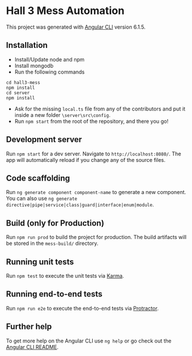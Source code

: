 # Hall 3 Mess Automation

This project was generated with [Angular CLI](https://github.com/angular/angular-cli) version 6.1.5.

## Installation
- Install/Update node and npm
- Install mongodb
- Run the following commands
```git clone https://github.com/abdatta/hall3-mess.git
cd hall3-mess
npm install
cd server
npm install
```
- Ask for the missing `local.ts` file from any of the contributors and put it inside a new folder `\server\src\config`.
- Run `npm start` from the root of the repository, and there you go!

## Development server

Run `npm start` for a dev server. Navigate to `http://localhost:8080/`. The app will automatically reload if you change any of the source files.

## Code scaffolding

Run `ng generate component component-name` to generate a new component. You can also use `ng generate directive|pipe|service|class|guard|interface|enum|module`.

## Build (only for Production)

Run `npm run prod` to build the project for production. The build artifacts will be stored in the `mess-build/` directory.

## Running unit tests

Run `npm test` to execute the unit tests via [Karma](https://karma-runner.github.io).

## Running end-to-end tests

Run `npm run e2e` to execute the end-to-end tests via [Protractor](http://www.protractortest.org/).

## Further help

To get more help on the Angular CLI use `ng help` or go check out the [Angular CLI README](https://github.com/angular/angular-cli/blob/master/README.md).

